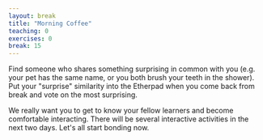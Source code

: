 ```yaml
---
layout: break
title: "Morning Coffee"
teaching: 0
exercises: 0
break: 15
---
```


Find someone who shares something surprising in common with you (e.g. your pet has the same name,
or you both brush your teeth in the shower). Put your "surprise" similarity into the Etherpad when
you come back from break and vote on the most surprising.

We really want you to get to know your fellow learners and become comfortable interacting. There
will be several interactive activities in the next two days. Let's all start bonding now.
